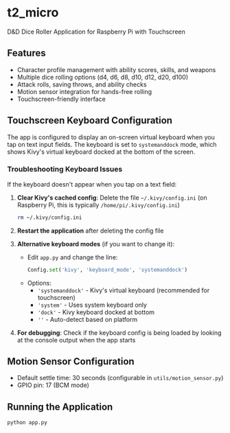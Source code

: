 # t2_micro

D&D Dice Roller Application for Raspberry Pi with Touchscreen

## Features
- Character profile management with ability scores, skills, and weapons
- Multiple dice rolling options (d4, d6, d8, d10, d12, d20, d100)
- Attack rolls, saving throws, and ability checks
- Motion sensor integration for hands-free rolling
- Touchscreen-friendly interface

## Touchscreen Keyboard Configuration

The app is configured to display an on-screen virtual keyboard when you tap on text input fields. The keyboard is set to `systemanddock` mode, which shows Kivy's virtual keyboard docked at the bottom of the screen.

### Troubleshooting Keyboard Issues

If the keyboard doesn't appear when you tap on a text field:

1. **Clear Kivy's cached config**: Delete the file `~/.kivy/config.ini` (on Raspberry Pi, this is typically `/home/pi/.kivy/config.ini`)
   ```bash
   rm ~/.kivy/config.ini
   ```

2. **Restart the application** after deleting the config file

3. **Alternative keyboard modes** (if you want to change it):
   - Edit `app.py` and change the line:
     ```python
     Config.set('kivy', 'keyboard_mode', 'systemanddock')
     ```
   - Options:
     - `'systemanddock'` - Kivy's virtual keyboard (recommended for touchscreen)
     - `'system'` - Uses system keyboard only
     - `'dock'` - Kivy keyboard docked at bottom
     - `''` - Auto-detect based on platform

4. **For debugging**: Check if the keyboard config is being loaded by looking at the console output when the app starts

## Motion Sensor Configuration

- Default settle time: 30 seconds (configurable in `utils/motion_sensor.py`)
- GPIO pin: 17 (BCM mode)

## Running the Application

```bash
python app.py
```